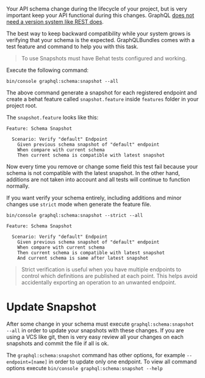 Your API schema change during the lifecycle of your project, 
but is very important keep your API functional during this changes.
GraphQL [does not need a version system like REST does](https://graphql.org/learn/best-practices/#versioning).

The best way to keep backward compatibility while your system grows
is verifying that your schema is the expected. GraphQLBundles comes
with a test feature and command to help you with this task.

> To use Snapshots must have Behat tests configured and working.

Execute the following command:

`bin/console graphql:schema:snapshot --all`

The above command generate a snapshot for each registered endpoint and create
a behat feature called `snapshot.feature` inside `features` folder in your project root.

The `snapshot.feature` looks like this:

````
Feature: Schema Snapshot

  Scenario: Verify "default" Endpoint
    Given previous schema snapshot of "default" endpoint
    When compare with current schema
    Then current schema is compatible with latest snapshot
````

Now every time you remove or change some field this test fail because your schema is not compatible
with the latest snapshot. In the other hand, additions are not taken into account
and all tests will continue to function normally.

If you want verify your schema entirely, including additions and minor changes use `strict` mode
when generate the feature file.

`bin/console graphql:schema:snapshot --strict --all`


````
Feature: Schema Snapshot

  Scenario: Verify "default" Endpoint
    Given previous schema snapshot of "default" endpoint
    When compare with current schema
    Then current schema is compatible with latest snapshot
    And current schema is same after latest snapshot
````

> Strict verification is useful when you have multiple endpoints to control which definitions are published at each point. 
This helps avoid accidentally exporting an operation to an unwanted endpoint.

# Update Snapshot

After some change in your schema must execute `graphql:schema:snapshot --all` in order to update
your snapshots with these changes. If you are using a VCS like git, then is very easy review all your 
changes on each snapshots and commit the file if all is ok. 

The `graphql:schema:snapshot` command has other options, for example `--endpoint=[name]` in order to
update only one endpoint. To view all command options execute `bin/console graphql:schema:snapshot --help`
 
